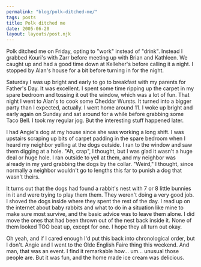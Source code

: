 ```yaml
---
permalink: "blog/polk-ditched-me/"
tags: posts
title: Polk ditched me
date: 2005-06-20
layout: layouts/post.njk
---
```


Polk ditched me on Friday, opting to "work" instead of "drink". Instead I grabbed Kouri's with Zarr before meeting up with Brian and Kathleen. We caught up and had a good time down at Kelleher's before calling it a night. I stopped by Alan's house for a bit before turning in for the night. 

Saturday I was up bright and early to go to breakfast with my parents for Father's Day. It was excellent. I spent some time ripping up the carpet in my spare bedroom and tossing it out the window, which was a lot of fun. That night I went to Alan's to cook some Cheddar Wursts. It turned into a bigger party than I expected, actually. I went home around 11. I woke up bright and early again on Sunday and sat around for a while before grabbing some Taco Bell. I took my regular jog. But the interesting stuff happened later. 

I had Angie's dog at my house since she was working a long shift. I was upstairs scraping up bits of carpet padding in the spare bedroom when I heard my neighbor yelling at the dogs outside. I ran to the window and saw them digging at a hole. "Ah, crap", I thought, but I was glad it wasn't a huge deal or huge hole. I ran outside to yell at them, and my neighbor was already in my yard grabbing the dogs by the collar. "Weird," I thought, since normally a neighbor wouldn't go to lengths this far to punish a dog that wasn't theirs. 

It turns out that the dogs had found a rabbit's nest with 7 or 8 little bunnies in it and were trying to play them them. They weren't doing a very good job. I shoved the dogs inside where they spent the rest of the day. I read up on the internet about baby rabbits and what to do in a situation like mine to make sure most survive, and the basic advice was to leave them alone. I did move the ones that had been thrown out of the nest back inside it. None of them looked TOO beat up, except for one. I hope they all turn out okay. 

Oh yeah, and if I cared enough I'd put this back into chronological order, but I don't. Angie and I went to the Olde English Faire thing this weekend. And man, that was an event. I find it remarkable how... um... unusual those people are. But it was fun, and the home made ice cream was delicious.